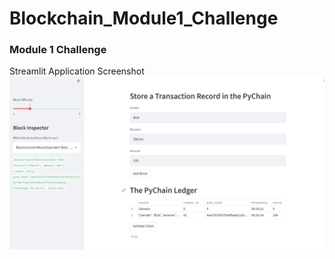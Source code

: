 # Blockchain_Module1_Challenge
### Module 1 Challenge

Streamlit Application Screenshot
![markdown_image](Blockchain_blocks_image.png)